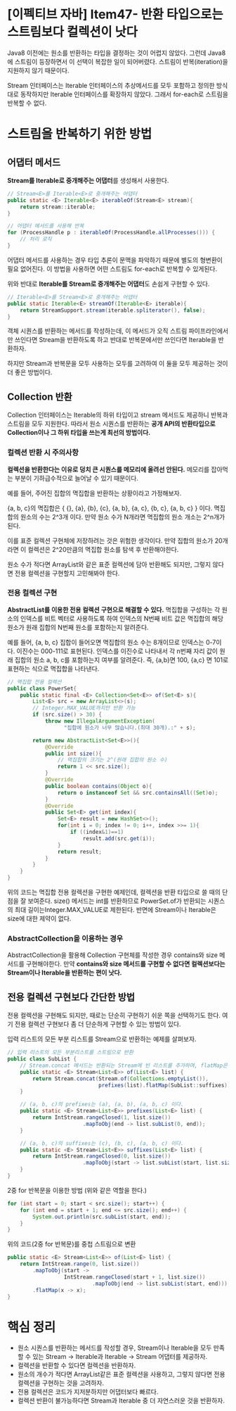 # [이펙티브 자바] Item47- 반환 타입으로는 스트림보다 컬렉션이 낫다

Java8 이전에는 원소를 반환하는 타입을 결정하는 것이 어렵지 않았다. 그런데 Java8에 스트림이 등장하면서 이 선택이 복잡한 일이 되어버렸다. 스트림이 반복(iteration)을 지원하지 않기 때문이다. 

Stream 인터페이스는 Iterable 인터페이스의 추상메서드를 모두 포함하고 정의한 방식대로 동작하지만 Iterable 인터페이스를 확장하지 않았다. 그래서 for-each로 스트림을 반복할 수 없다.

# 스트림을 반복하기 위한 방법

## 어댑터 메서드

**Stream<E>를 Iterable<E>로 중개해주는 어댑터**를 생성해서 사용한다.

```java
// Stream<E>를 Iterable<E>로 중개해주는 어댑터
public static <E> Iterable<E> iterableOf(Stream<E> stream){
    return stream::iterable;
}

// 어댑터 메서드를 사용해 반복
for (ProcessHandle p : iterableOf(ProcessHandle.allProcesses())) {
    // 처리 로직
}
```

어댑터 메서드를 사용하는 경우 타입 추론이 문맥을 파악하기 때문에 별도의 형변환이 필요 없어진다. 이 방법을 사용하면 어떤 스트림도 for-each로 반복할 수 있게된다.

위와 반대로 **Iterable<E>를 Stream<E>로 중개해주는 어댑터**도 손쉽게 구현할 수 있다.

```java
// Iterable<E>를 Stream<E>로 중개해주는 어댑터
public static Iterable<E> streamOf(Iterable<E> iterable){
    return StreamSupport.stream(iterable.spliterator(), false);
}
```

객체 시퀀스를 반환하는 메서드를 작성하는데, 이 메서드가 오직 스트림 파이프라인에서만 쓰인다면 Stream을 반환하도록 하고 반대로 반복문에서만 쓰인다면 Iterable을 반환하자.

하지만 Stream과 반복문을 모두 사용하는 모두를 고려하여 이 둘을 모두 제공하는 것이 더 좋은 방법이다.

## Collection 반환

Collection 인터페이스는 Iterable의 하위 타입이고 stream 메서드도 제공하니 반복과 스트림을 모두 지원한다. 따라서 원소 시퀀스를 반환하는 **공개 API의 반환타입으로 Collection이나 그 하위 타입을 쓰는게 최선의 방법이다.**

### 컬렉션 반환 시 주의사항

**컬렉션을 반환한다는 이유로 덩치 큰 시퀀스를 메모리에 올려선 안된다.** 메모리를 잡아먹는 부분이 기하급수적으로 늘어날 수 있기 때문이다. 

예를 들어, 주어진 집합의 멱집합을 반환하는 상황이라고 가정해보자.

{a, b, c}의 멱집합은 { {}, {a}, {b}, {c}, {a, b}, {a, c}, {b, c}, {a, b, c} } 이다. 멱집합의 원소의 수는 2^3개 이다. 만약 원소 수가 N개라면 멱집합의 원소 개소는 2^n개가 된다.

이를 표준 컬렉션 구현체에 저장하려는 것은 위험한 생각이다. 만약 집합의 원소가 20개라면 이 컬렉션은 2^20만큼의 멱집합 원소를 탐색 후 반환해야한다.

원소 수가 적다면 ArrayList와 같은 표준 컬렉션에 담아 반환해도 되지만, 그렇지 않다면 전용 컬렉션을 구현할지 고민해봐야 한다.

### 전용 컬렉션 구현

**AbstractList를 이용한 전용 컬렉션 구현으로 해결할 수 있다.** 멱집합을 구성하는 각 원소의 인덱스를 비트 벡터로 사용하도록 하여 인덱스의 N번째 비트 값은 멱집합의 해당 원소가 원래 집합의 N번째 원소를 포함하는지 알려준다.

예를 들어, {a, b, c} 집합이 들어오면 멱집합의 원소 수는 8개이므로 인덱스는 0-7이다. 이진수는 000-111로 표현된다. 인덱스를 이진수로 나타내서 각 n번째 자리 값이 원래 집합의 원소 a, b, c를 포함하는지 여부를 알려준다. 즉, {a,b}면 100, {a,c} 면 101로 표현하는 식으로 멱집합을 나타낸다.

```java
// 멱집합 전용 컬렉션
public class PowerSet{
    public static final <E> Collection<Set<E>> of(Set<E> s){
        List<E> src = new ArrayList<>(s);
        // Integer.MAX_VALUE까지만 반환 가능
        if (src.size() > 30) {
            throw new IllegalArgumentException(
                  "집합에 원소가 너무 많습니다.(최대 30개).:" + s);

        return new AbstractList<Set<E>>(){
            @Override
            public int size(){
                // 멱집합의 크기는 2^(원래 집합의 원소 수)
                return 1 << src.size();
            }
            @Override
            public boolean contains(Object o){
                return o instanceof Set && src.containsAll((Set)o);
            }
            @Override
            public Set<E> get(int index){
                Set<E> result = new HashSet<>();
                for(int i = 0; index != 0; i++, index >>= 1){
                    if ((index&1)==1)
                        result.add(src.get(i));
                }
                return result; 
            }
        }
    }
}
```

위의 코드는 멱집합 전용 컬렉션을 구현한 예제인데, 컬렉션을 반환 타입으로 쓸 때의 단점을 잘 보여준다. size() 메서드는 int를 반환하므로 PowerSet.of가 반환되는 시퀀스의 최대 길이는Integer.MAX_VALUE로 제한된다. 반면에 Stream이나 Iterable은 size에 대한 제약이 없다.

### AbstractCollection을 이용하는 경우

AbstractCollection을 활용해 Collection 구현체를 작성한 경우 contains와 size 메서드를 구현해야한다. 만약 **contains와 size 메서드를 구현할 수 없다면 컬렉션보다는 Stream이나 Iterable을 반환하는 편이 낫다.**

## 전용 컬렉션 구현보다 간단한 방법

전용 컬렉션을 구현해도 되지만, 때로는 단순히 구현하기 쉬운 쪽을 선택하기도 한다. 여기 전용 컬렉션 구현보다 좀 더 단순하게 구현할 수 있는 방법이 있다. 

입력 리스트의 모든 부분 리스트를 Stream으로 반환하는 예제를 살펴보자.

```java
// 입력 리스트의 모든 부분리스트를 스트림으로 반환
public class SubList {
    // Stream.concat 메서드는 반환되는 Stream에 빈 리스트를 추가하며, flatMap은 모든 Stream을 하나의 Stream으로 만든다.
    public static <E> Stream<List<E>> of(List<E> list) {
        return Stream.concat(Stream.of(Collections.emptyList()), 
                             prefixes(list).flatMap(SubList::suffixes));
    }

    // (a, b, c)의 prefixes는 (a), (a, b), (a, b, c) 이다.
    public static <E> Stream<List<E>> prefixes(List<E> list) {
        return IntStream.rangeClosed(1, list.size())
                        .mapToObj(end -> list.subList(0, end));
    }

    // (a, b, c)의 suffixes는 (c), (b, c), (a, b, c) 이다.
    public static <E> Stream<List<E>> suffixes(List<E> list) {
        return IntStream.rangeClosed(0, list.size())
                        .mapToObj(start -> list.subList(start, list.size()));
    }
}
```

2중 for 반복문을 이용한 방법 (위와 같은 역할을 한다.)

```java
for (int start = 0; start < src.size(); start++) {
    for (int end = start + 1; end <= src.size(); end++) {
        System.out.println(src.subList(start, end));
    }
}
```

위의 코드(2중 for 반복문)를 중첩 스트림으로 변환

```java
public static <E> Stream<List<E>> of(List<E> list) {
    return IntStream.range(0, list.size())
        .mapToObj(start -> 
                  IntStream.rangeClosed(start + 1, list.size())
                           .mapToObj(end -> list.subList(start, end)))
        .flatMap(x -> x);
}
```

# 핵심 정리

- 원소 시퀀스를 반환하는 메서드를 작성할 경우, Stream이나 Iterable을 모두 만족할 수 있는 Stream → Iterable과 Iterable → Stream 어댑터를 제공하자.
- 컬렉션을 반환할 수 있다면 컬렉션을 반환하자.
- 원소의 개수가 적다면 ArrayList같은 표준 컬렉션을 사용하고, 그렇지 않다면 전용 컬렉션을 구현하는 것을 고려하자.
- 전용 컬렉션은 코드가 지저분하지만 어댑터보다 빠르다.
- 컬렉션 반환이 불가능하다면 Stream과 Iterable 중 더 자연스러운 것을 반환하자.